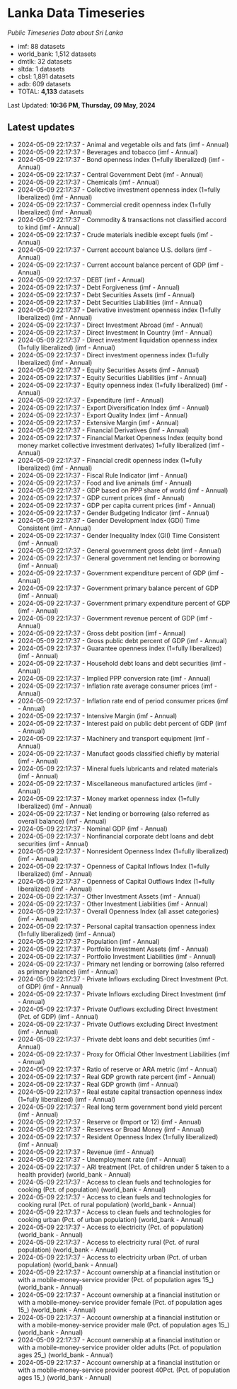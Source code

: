 # Lanka Data Timeseries
*Public Timeseries Data about Sri Lanka*

* imf: 88 datasets
* world_bank: 1,512 datasets
* dmtlk: 32 datasets
* sltda: 1 datasets
* cbsl: 1,891 datasets
* adb: 609 datasets
* TOTAL: **4,133** datasets

Last Updated: **10:36 PM, Thursday, 09 May, 2024**

## Latest updates

* 2024-05-09 22:17:37 - Animal and vegetable oils and fats (imf - Annual)
* 2024-05-09 22:17:37 - Beverages and tobacco (imf - Annual)
* 2024-05-09 22:17:37 - Bond openness index (1=fully liberalized) (imf - Annual)
* 2024-05-09 22:17:37 - Central Government Debt (imf - Annual)
* 2024-05-09 22:17:37 - Chemicals (imf - Annual)
* 2024-05-09 22:17:37 - Collective investment openness index (1=fully liberalized) (imf - Annual)
* 2024-05-09 22:17:37 - Commercial credit openness index (1=fully liberalized) (imf - Annual)
* 2024-05-09 22:17:37 - Commodity & transactions not classified accord to kind (imf - Annual)
* 2024-05-09 22:17:37 - Crude materials inedible except fuels (imf - Annual)
* 2024-05-09 22:17:37 - Current account balance U.S. dollars (imf - Annual)
* 2024-05-09 22:17:37 - Current account balance percent of GDP (imf - Annual)
* 2024-05-09 22:17:37 - DEBT (imf - Annual)
* 2024-05-09 22:17:37 - Debt Forgiveness (imf - Annual)
* 2024-05-09 22:17:37 - Debt Securities Assets (imf - Annual)
* 2024-05-09 22:17:37 - Debt Securities Liabilities (imf - Annual)
* 2024-05-09 22:17:37 - Derivative investment openness index (1=fully liberalized) (imf - Annual)
* 2024-05-09 22:17:37 - Direct Investment Abroad (imf - Annual)
* 2024-05-09 22:17:37 - Direct Investment In Country (imf - Annual)
* 2024-05-09 22:17:37 - Direct investment liquidation openness index (1=fully liberalized) (imf - Annual)
* 2024-05-09 22:17:37 - Direct investment openness index (1=fully liberalized) (imf - Annual)
* 2024-05-09 22:17:37 - Equity Securities Assets (imf - Annual)
* 2024-05-09 22:17:37 - Equity Securities Liabilities (imf - Annual)
* 2024-05-09 22:17:37 - Equity openness index (1=fully liberalized) (imf - Annual)
* 2024-05-09 22:17:37 - Expenditure (imf - Annual)
* 2024-05-09 22:17:37 - Export Diversification Index (imf - Annual)
* 2024-05-09 22:17:37 - Export Quality Index (imf - Annual)
* 2024-05-09 22:17:37 - Extensive Margin (imf - Annual)
* 2024-05-09 22:17:37 - Financial Derivatives (imf - Annual)
* 2024-05-09 22:17:37 - Financial Market Openness Index (equity bond money market collective investment derivates) 1=fully liberalized (imf - Annual)
* 2024-05-09 22:17:37 - Financial credit openness index (1=fully liberalized) (imf - Annual)
* 2024-05-09 22:17:37 - Fiscal Rule Indicator (imf - Annual)
* 2024-05-09 22:17:37 - Food and live animals (imf - Annual)
* 2024-05-09 22:17:37 - GDP based on PPP share of world (imf - Annual)
* 2024-05-09 22:17:37 - GDP current prices (imf - Annual)
* 2024-05-09 22:17:37 - GDP per capita current prices (imf - Annual)
* 2024-05-09 22:17:37 - Gender Budgeting Indicator (imf - Annual)
* 2024-05-09 22:17:37 - Gender Development Index (GDI) Time Consistent (imf - Annual)
* 2024-05-09 22:17:37 - Gender Inequality Index (GII) Time Consistent (imf - Annual)
* 2024-05-09 22:17:37 - General government gross debt (imf - Annual)
* 2024-05-09 22:17:37 - General government net lending or borrowing (imf - Annual)
* 2024-05-09 22:17:37 - Government expenditure percent of GDP (imf - Annual)
* 2024-05-09 22:17:37 - Government primary balance percent of GDP (imf - Annual)
* 2024-05-09 22:17:37 - Government primary expenditure percent of GDP (imf - Annual)
* 2024-05-09 22:17:37 - Government revenue percent of GDP (imf - Annual)
* 2024-05-09 22:17:37 - Gross debt position (imf - Annual)
* 2024-05-09 22:17:37 - Gross public debt percent of GDP (imf - Annual)
* 2024-05-09 22:17:37 - Guarantee openness index (1=fully liberalized) (imf - Annual)
* 2024-05-09 22:17:37 - Household debt loans and debt securities (imf - Annual)
* 2024-05-09 22:17:37 - Implied PPP conversion rate (imf - Annual)
* 2024-05-09 22:17:37 - Inflation rate average consumer prices (imf - Annual)
* 2024-05-09 22:17:37 - Inflation rate end of period consumer prices (imf - Annual)
* 2024-05-09 22:17:37 - Intensive Margin (imf - Annual)
* 2024-05-09 22:17:37 - Interest paid on public debt percent of GDP (imf - Annual)
* 2024-05-09 22:17:37 - Machinery and transport equipment (imf - Annual)
* 2024-05-09 22:17:37 - Manufact goods classified chiefly by material (imf - Annual)
* 2024-05-09 22:17:37 - Mineral fuels lubricants and related materials (imf - Annual)
* 2024-05-09 22:17:37 - Miscellaneous manufactured articles (imf - Annual)
* 2024-05-09 22:17:37 - Money market openness index (1=fully liberalized) (imf - Annual)
* 2024-05-09 22:17:37 - Net lending or borrowing (also referred as overall balance) (imf - Annual)
* 2024-05-09 22:17:37 - Nominal GDP (imf - Annual)
* 2024-05-09 22:17:37 - Nonfinancial corporate debt loans and debt securities (imf - Annual)
* 2024-05-09 22:17:37 - Nonresident Openness Index (1=fully liberalized) (imf - Annual)
* 2024-05-09 22:17:37 - Openness of Capital Inflows Index (1=fully liberalized) (imf - Annual)
* 2024-05-09 22:17:37 - Openness of Capital Outflows Index (1=fully liberalized) (imf - Annual)
* 2024-05-09 22:17:37 - Other Investment Assets (imf - Annual)
* 2024-05-09 22:17:37 - Other Investment Liabilities (imf - Annual)
* 2024-05-09 22:17:37 - Overall Openness Index (all asset categories) (imf - Annual)
* 2024-05-09 22:17:37 - Personal capital transaction openness index (1=fully liberalized) (imf - Annual)
* 2024-05-09 22:17:37 - Population (imf - Annual)
* 2024-05-09 22:17:37 - Portfolio Investment Assets (imf - Annual)
* 2024-05-09 22:17:37 - Portfolio Investment Liabilities (imf - Annual)
* 2024-05-09 22:17:37 - Primary net lending or borrowing (also referred as primary balance) (imf - Annual)
* 2024-05-09 22:17:37 - Private Inflows excluding Direct Investment (Pct. of GDP) (imf - Annual)
* 2024-05-09 22:17:37 - Private Inflows excluding Direct Investment (imf - Annual)
* 2024-05-09 22:17:37 - Private Outflows excluding Direct Investment (Pct. of GDP) (imf - Annual)
* 2024-05-09 22:17:37 - Private Outflows excluding Direct Investment (imf - Annual)
* 2024-05-09 22:17:37 - Private debt loans and debt securities (imf - Annual)
* 2024-05-09 22:17:37 - Proxy for Official Other Investment Liabilities (imf - Annual)
* 2024-05-09 22:17:37 - Ratio of reserve or ARA metric (imf - Annual)
* 2024-05-09 22:17:37 - Real GDP growth rate percent (imf - Annual)
* 2024-05-09 22:17:37 - Real GDP growth (imf - Annual)
* 2024-05-09 22:17:37 - Real estate capital transaction openness index (1=fully liberalized) (imf - Annual)
* 2024-05-09 22:17:37 - Real long term government bond yield percent (imf - Annual)
* 2024-05-09 22:17:37 - Reserve or (Import or 12) (imf - Annual)
* 2024-05-09 22:17:37 - Reserves or Broad Money (imf - Annual)
* 2024-05-09 22:17:37 - Resident Openness Index (1=fully liberalized) (imf - Annual)
* 2024-05-09 22:17:37 - Revenue (imf - Annual)
* 2024-05-09 22:17:37 - Unemployment rate (imf - Annual)
* 2024-05-09 22:17:37 - ARI treatment (Pct. of children under 5 taken to a health provider) (world_bank - Annual)
* 2024-05-09 22:17:37 - Access to clean fuels and technologies for cooking (Pct. of population) (world_bank - Annual)
* 2024-05-09 22:17:37 - Access to clean fuels and technologies for cooking rural (Pct. of rural population) (world_bank - Annual)
* 2024-05-09 22:17:37 - Access to clean fuels and technologies for cooking urban (Pct. of urban population) (world_bank - Annual)
* 2024-05-09 22:17:37 - Access to electricity (Pct. of population) (world_bank - Annual)
* 2024-05-09 22:17:37 - Access to electricity rural (Pct. of rural population) (world_bank - Annual)
* 2024-05-09 22:17:37 - Access to electricity urban (Pct. of urban population) (world_bank - Annual)
* 2024-05-09 22:17:37 - Account ownership at a financial institution or with a mobile-money-service provider (Pct. of population ages 15_) (world_bank - Annual)
* 2024-05-09 22:17:37 - Account ownership at a financial institution or with a mobile-money-service provider female (Pct. of population ages 15_) (world_bank - Annual)
* 2024-05-09 22:17:37 - Account ownership at a financial institution or with a mobile-money-service provider male (Pct. of population ages 15_) (world_bank - Annual)
* 2024-05-09 22:17:37 - Account ownership at a financial institution or with a mobile-money-service provider older adults (Pct. of population ages 25_) (world_bank - Annual)
* 2024-05-09 22:17:37 - Account ownership at a financial institution or with a mobile-money-service provider poorest 40Pct. (Pct. of population ages 15_) (world_bank - Annual)